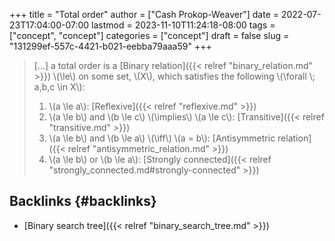 +++
title = "Total order"
author = ["Cash Prokop-Weaver"]
date = 2022-07-23T17:04:00-07:00
lastmod = 2023-11-10T11:24:18-08:00
tags = ["concept", "concept"]
categories = ["concept"]
draft = false
slug = "131299ef-557c-4421-b021-eebba79aaa59"
+++

> [...] a total order is a [Binary relation]({{< relref "binary_relation.md" >}}) \\(\le\\) on some set, \\(X\\), which satisfies the following \\(\forall \\; a,b,c \in X\\):
>
> 1.  \\(a \le a\\): [Reflexive]({{< relref "reflexive.md" >}})
> 2.  \\(a \le b\\) and \\(b \le c\\) \\(\implies\\) \\(a \le c\\): [Transitive]({{< relref "transitive.md" >}})
> 3.  \\(a \le b\\) and \\(b \le a\\) \\(\iff\\) \\(a = b\\): [Antisymmetric relation]({{< relref "antisymmetric_relation.md" >}})
> 4.  \\(a \le b\\) or \\(b \le a\\): [Strongly connected]({{< relref "strongly_connected.md#strongly-connected" >}})


## Backlinks {#backlinks}

-   [Binary search tree]({{< relref "binary_search_tree.md" >}})
